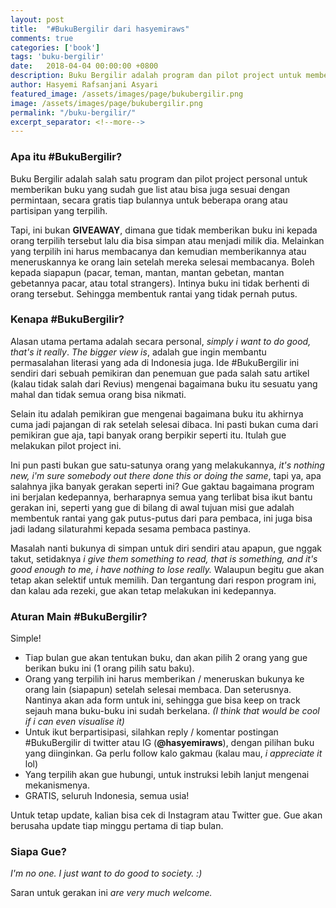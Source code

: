 ```yaml
---
layout: post
title:  "#BukuBergilir dari hasyemiraws"
comments: true
categories: ['book']
tags: 'buku-bergilir'
date:   2018-04-04 00:00:00 +0800
description: Buku Bergilir adalah program dan pilot project untuk memberikan buku secara gratis tiap bulannya untuk beberapa orang terpilih untuk mereka membacanya dan memberikannya atau meneruskannya ke orang lain setelah mereka selesai membacanya.
author: Hasyemi Rafsanjani Asyari
featured_image: /assets/images/page/bukubergilir.png
image: /assets/images/page/bukubergilir.png
permalink: "/buku-bergilir/"
excerpt_separator: <!--more-->
---
```


### Apa itu #BukuBergilir?

<p class="normal-text">Buku Bergilir adalah salah satu program dan pilot project personal untuk memberikan buku yang sudah gue list atau bisa juga sesuai dengan permintaan, secara gratis tiap bulannya untuk beberapa orang atau partisipan yang terpilih.</p>

Tapi, ini bukan **GIVEAWAY**, dimana gue tidak memberikan buku ini kepada orang terpilih tersebut lalu dia bisa simpan atau menjadi milik dia. Melainkan yang terpilih ini harus membacanya dan kemudian memberikannya atau meneruskannya ke orang lain setelah mereka selesai membacanya. Boleh kepada siapapun (pacar, teman, mantan, mantan gebetan, mantan gebetannya pacar, atau total strangers). Intinya buku ini tidak berhenti di orang tersebut. Sehingga membentuk rantai yang tidak pernah putus.

### Kenapa #BukuBergilir?

Alasan utama pertama adalah secara personal, _simply i want to do good, that's it really_. _The bigger view is_, adalah gue ingin membantu permasalahan literasi yang ada di Indonesia juga. Ide #BukuBergilir ini sendiri dari sebuah pemikiran dan penemuan gue pada salah satu artikel (kalau tidak salah dari Revius) mengenai bagaimana buku itu sesuatu yang mahal dan tidak semua orang bisa nikmati.

Selain itu adalah pemikiran gue mengenai bagaimana buku itu akhirnya cuma jadi pajangan di rak setelah selesai dibaca. Ini pasti bukan cuma dari pemikiran gue aja, tapi banyak orang berpikir seperti itu. Itulah gue melakukan pilot project ini. 

Ini pun pasti bukan gue satu-satunya orang yang melakukannya, _it's nothing new, i'm sure somebody out there done this or doing the same_, tapi ya, apa salahnya jika banyak gerakan seperti ini? Gue gaktau bagaimana program ini berjalan kedepannya, berharapnya semua yang terlibat bisa ikut bantu gerakan ini, seperti yang gue di bilang di awal tujuan misi gue adalah membentuk rantai yang gak putus-putus dari para pembaca, ini juga bisa jadi ladang silaturahmi kepada sesama pembaca pastinya.

Masalah nanti bukunya di simpan untuk diri sendiri atau apapun, gue nggak takut, setidaknya _i give them something to read, that is something, and it's good enough to me, i have nothing to lose really._ Walaupun begitu gue akan tetap akan selektif untuk memilih. Dan tergantung dari respon program ini, dan kalau ada rezeki, gue akan tetap melakukan ini kedepannya.

### Aturan Main #BukuBergilir?

Simple!

- Tiap bulan gue akan tentukan buku, dan akan pilih 2 orang yang gue berikan buku ini (1 orang pilih satu baku).
- Orang yang terpilih ini harus memberikan / meneruskan bukunya ke orang lain (siapapun) setelah selesai membaca. Dan seterusnya. Nantinya akan ada form untuk ini, sehingga gue bisa keep on track sejauh mana buku-buku ini sudah berkelana. *(I think that would be cool if i can even visualise it)*
- Untuk ikut berpartisipasi, silahkan reply / komentar postingan #BukuBergilir di twitter atau IG (__@hasyemiraws__), dengan pilihan buku yang diinginkan. Ga perlu follow kalo gakmau (kalau mau, _i appreciate it_ lol)
- Yang terpilih akan gue hubungi, untuk instruksi lebih lanjut mengenai mekanismenya.
- GRATIS, seluruh Indonesia, semua usia!

Untuk tetap update, kalian bisa cek di Instagram atau Twitter gue. Gue akan berusaha update tiap minggu pertama di tiap bulan.

### Siapa Gue?

_I'm no one. I just want to do good to society. :)_

Saran untuk gerakan ini _are very much welcome._

<div class="ads">
	<script async src="//pagead2.googlesyndication.com/pagead/js/adsbygoogle.js"></script>
	<!-- Ads Footer -->
	<ins class="adsbygoogle"
		style="display:block"
		data-ad-client="ca-pub-9523208256804448"
		data-ad-slot="8051028808"
		data-ad-format="auto"></ins>
	<script>
	(adsbygoogle = window.adsbygoogle || []).push({});
	</script>
</div>
<br/>